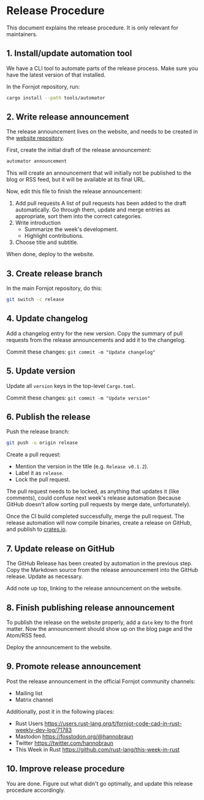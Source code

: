 # Release Procedure

This document explains the release procedure. It is only relevant for maintainers.


## 1. Install/update automation tool

We have a CLI tool to automate parts of the release process. Make sure you have the latest version of that installed.

In the Fornjot repository, run:
``` sh
cargo install --path tools/automator
```


## 2. Write release announcement

The release announcement lives on the website, and needs to be created in the [website repository](https://github.com/hannobraun/www.fornjot.app).

First, create the initial draft of the release announcement:

``` sh
automator announcement
```

This will create an announcement that will initially not be published to the blog or RSS feed, but it will be available at its final URL.

Now, edit this file to finish the release announcement:

1. Add pull requests
   A list of pull requests has been added to the draft automatically. Go through them, update and merge entries as appropriate, sort them into the correct categories.
2. Write introduction
   - Summarize the week's development.
   - Highlight contributions.
3. Choose title and subtitle.

When done, deploy to the website.


## 3. Create release branch

In the main Fornjot repository, do this:

``` sh
git switch -c release
```

## 4. Update changelog

Add a changelog entry for the new version. Copy the summary of pull requests from the release announcements and add it to the changelog.

Commit these changes: `git commit -m "Update changelog"`


## 5. Update version

Update all `version` keys in the top-level `Cargo.toml`.

Commit these changes: `git commit -m "Update version"`


## 6. Publish the release

Push the release branch:
``` sh
git push -u origin release
```

Create a pull request:

- Mention the version in the title (e.g. `Release v0.1.2`).
- Label it as `release`.
- Lock the pull request.

The pull request needs to be locked, as anything that updates it (like comments), could confuse next week's release automation (because GitHub doesn't allow sorting pull requests by merge date, unfortunately).

Once the CI build completed successfully, merge the pull request. The release automation will now compile binaries, create a release on GitHub, and publish to [crates.io](https://crates.io/).


## 7. Update release on GitHub

The GitHub Release has been created by automation in the previous step. Copy the Markdown source from the release announcement into the GitHub release. Update as necessary.

Add note up top, linking to the release announcement on the website.


## 8. Finish publishing release announcement

To publish the release on the website properly, add a `date` key to the front matter. Now the announcement should show up on the blog page and the Atom/RSS feed.

Deploy the announcement to the website.


## 9. Promote release announcement

Post the release announcement in the official Fornjot community channels:

- Mailing list
- Matrix channel

Additionally, post it in the following places:

- Rust Users
  https://users.rust-lang.org/t/fornjot-code-cad-in-rust-weekly-dev-log/71783
- Mastodon
  https://fosstodon.org/@hannobraun
- Twitter
  https://twitter.com/hannobraun
- This Week in Rust
  https://github.com/rust-lang/this-week-in-rust


## 10. Improve release procedure

You are done. Figure out what didn't go optimally, and update this release procedure accordingly.
